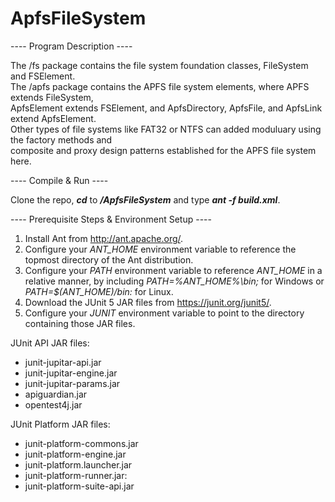 # ApfsFileSystem
---- Program Description ----<br />

The /fs package contains the file system foundation classes, FileSystem and FSElement. <br />
The /apfs package contains the APFS file system elements, where APFS extends FileSystem,<br />
ApfsElement extends FSElement, and ApfsDirectory, ApfsFile, and ApfsLink extend ApfsElement.<br />
Other types of file systems like FAT32 or NTFS can added moduluary using the factory methods and <br />
composite and proxy design patterns established for the APFS file system here.<br />

---- Compile & Run ----<br />

Clone the repo, **_cd_** to **_/ApfsFileSystem_** and type **_ant -f build.xml_**.<br />

---- Prerequisite Steps & Environment Setup ----<br />

1. Install Ant from http://ant.apache.org/.
2. Configure your _ANT_HOME_ environment variable to reference the topmost directory of the Ant distribution.
3. Configure your _PATH_ environment variable to reference _ANT_HOME_ in a relative manner, by including _PATH=%ANT_HOME%\bin;_ for Windows or _PATH=$(ANT_HOME)/bin:_ for Linux.
4. Download the JUnit 5 JAR files from https://junit.org/junit5/.
5. Configure your _JUNIT_ environment variable to point to the directory containing those JAR files.

JUnit API JAR files:
* junit-jupitar-api.jar
* junit-jupitar-engine.jar
* junit-jupitar-params.jar
* apiguardian.jar
* opentest4j.jar

JUnit Platform JAR files:
* junit-platform-commons.jar
* junit-platform-engine.jar
* junit-platform.launcher.jar
* junit-platform-runner.jar:
* junit-platform-suite-api.jar

